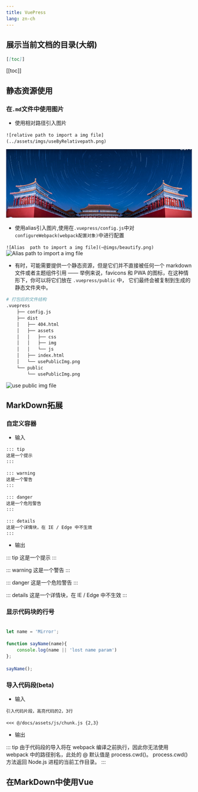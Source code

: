 ```yaml
---
title: VuePress
lang: zn-ch
---
```


## 展示当前文档的目录(大纲)

```md
[[toc]]
```

[[toc]]

## 静态资源使用

### 在`.md`文件中使用图片

- 使用相对路径引入图片

`![relative path to import a img file](../assets/imgs/useByRelativepath.png)`


![relative path to import a img file](../assets/imgs/useByRelativepath.png)

- 使用alias引入图片,使用在`.vuepress/config.js`中对`configureWebpack(webpack配置对象)`中进行配置


`![Alias  path to import a img file](~@imgs/beautify.png)`
![Alias  path to import a img file](~@imgs/beautify.png)

- 有时，可能需要提供一个静态资源，但是它们并不直接被任何一个 markdown 文件或者主题组件引用 —— 举例来说，favicons 和 PWA 的图标，在这种情形下，你可以将它们放在 `.vuepress/public` 中， 它们最终会被复制到生成的静态文件夹中。

```bash
# 打包后的文件结构
.vuepress
    ├── config.js
    ├── dist
    │   ├── 404.html
    │   ├── assets
    │   │   ├── css
    │   │   ├── img
    │   │   └── js
    │   ├── index.html
    │   └── usePublicImg.png
    └── public
        └── usePublicImg.png
```

![use public img file](/usePublicImg.png)

## MarkDown拓展

###  自定义容器

- 输入

```
::: tip
这是一个提示
:::

::: warning
这是一个警告
:::

::: danger
这是一个危险警告
:::

::: details
这是一个详情块，在 IE / Edge 中不生效
:::

```

- 输出

::: tip
这是一个提示
:::

::: warning
这是一个警告
:::

::: danger
这是一个危险警告
:::

::: details
这是一个详情块，在 IE / Edge 中不生效
:::

### 显示代码块的行号

```js {4}

let name = 'Mirror';

function sayName(name){
    console.log(name || 'lost name param')
};

sayName();

```

### 导入代码段(beta)

- 输入

```
引入代码片段，高亮代码的2，3行

<<< @/docs/assets/js/chunk.js {2,3}
```

- 输出

<!-- <<< @/docs/assets/js/chunk.js {2,3} -->

::: tip
由于代码段的导入将在 webpack 编译之前执行，因此你无法使用 webpack 中的路径别名，此处的 @ 默认值是 process.cwd()。 process.cwd() 方法返回 Node.js 进程的当前工作目录。
:::


## 在MarkDown中使用Vue

<Panel></Panel>
